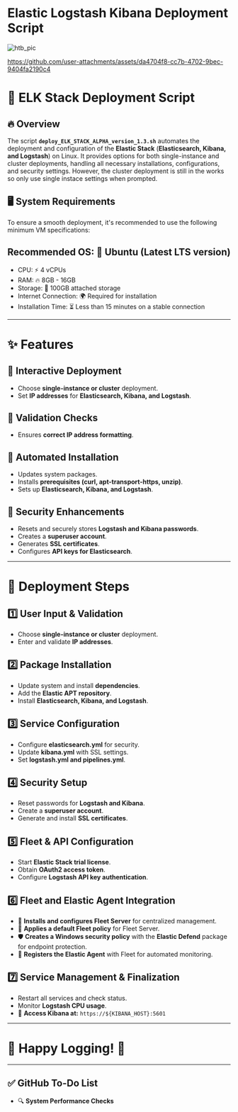 # Elastic Logstash Kibana Deployment Script

![htb_pic](https://github.com/user-attachments/assets/d786152b-9751-499d-aaef-f9d1c4f0ba21)



https://github.com/user-attachments/assets/da4704f8-cc7b-4702-9bec-9404fa2190c4



# 🚀 ELK Stack Deployment Script  

## 🔥 Overview  
The script **`deploy_ELK_STACK_ALPHA_version_1.3.sh`** automates the deployment and configuration of the **Elastic Stack** (**Elasticsearch, Kibana, and Logstash**) on Linux.
It provides options for both single-instance and cluster deployments, handling all necessary installations, configurations, and security settings. However, the cluster deployment is still in the works so only use single instace settings when prompted.

## 🖥️ System Requirements
To ensure a smooth deployment, it's recommended to use the following minimum VM specifications:

## Recommended OS: 🐧 Ubuntu (Latest LTS version)
- CPU: ⚡ 4 vCPUs
- RAM: 🔥 8GB - 16GB
- Storage: 💾 100GB attached storage
- Internet Connection: 🌍 Required for installation
- Installation Time: ⏳ Less than 15 minutes on a stable connection

---

# ✨ Features  

## 🔹 **Interactive Deployment**  
- Choose **single-instance or cluster** deployment.  
- Set **IP addresses** for **Elasticsearch, Kibana, and Logstash**.  

## 🔹 **Validation Checks**  
- Ensures **correct IP address formatting**.  

## 🔹 **Automated Installation**  
- Updates system packages.  
- Installs **prerequisites (curl, apt-transport-https, unzip)**.  
- Sets up **Elasticsearch, Kibana, and Logstash**.  

## 🔹 **Security Enhancements**  
- Resets and securely stores **Logstash and Kibana passwords**.  
- Creates a **superuser account**.  
- Generates **SSL certificates**.  
- Configures **API keys for Elasticsearch**.  

---

# 📜 Deployment Steps  

## 1️⃣ **User Input & Validation**  
- Choose **single-instance or cluster** deployment.  
- Enter and validate **IP addresses**.  

## 2️⃣ **Package Installation**  
- Update system and install **dependencies**.  
- Add the **Elastic APT repository**.  
- Install **Elasticsearch, Kibana, and Logstash**.  

## 3️⃣ **Service Configuration**  
- Configure **elasticsearch.yml** for security.  
- Update **kibana.yml** with SSL settings.  
- Set **logstash.yml and pipelines.yml**.  

## 4️⃣ **Security Setup**  
- Reset passwords for **Logstash and Kibana**.  
- Create a **superuser account**.  
- Generate and install **SSL certificates**.  

## 5️⃣ **Fleet & API Configuration**  
- Start **Elastic Stack trial license**.  
- Obtain **OAuth2 access token**.  
- Configure **Logstash API key authentication**.

## 6️⃣ **Fleet and Elastic Agent Integration**  
- 🚀 **Installs and configures Fleet Server** for centralized management.  
- 🔧 **Applies a default Fleet policy** for Fleet Server.  
- 🛡️ **Creates a Windows security policy** with the **Elastic Defend** package for endpoint protection.  
- 🔄 **Registers the Elastic Agent** with Fleet for automated monitoring.  

## 7️⃣ **Service Management & Finalization**  
- Restart all services and check status.  
- Monitor **Logstash CPU usage**.  
- 🔗 **Access Kibana at:** `https://${KIBANA_HOST}:5601`  
---
# 🚀 Happy Logging! 🎉  
---
## ✅ GitHub To-Do List  
- 🔍 **System Performance Checks**  



